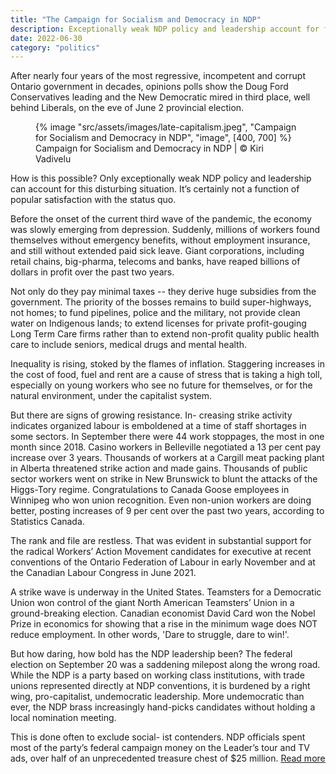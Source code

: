 ```yaml
---
title: "The Campaign for Socialism and Democracy in NDP"
description: Exceptionally weak NDP policy and leadership account for failure of New Democratic Party
date: 2022-06-30
category: "politics"
---
```


After nearly four years of the most regressive, incompetent and corrupt Ontario government in decades, opinions polls show the Doug Ford Conservatives leading and the New Democratic mired in third place, well behind Liberals, on the eve of June 2 provincial election.

<!-- excerpt -->

<figure>
{% image "src/assets/images/late-capitalism.jpeg", "Campaign for Socialism and Democracy in NDP", "image", [400, 700] %}
<figcaption>Campaign for Socialism and Democracy in NDP | © Kiri Vadivelu</figcaption>
</figure>

How is this possible? Only exceptionally weak NDP policy and leadership can account for this disturbing situation. It’s certainly not a function of popular satisfaction with the status quo.

Before the onset of the current third wave of the pandemic, the economy was slowly emerging from depression. Suddenly, millions of workers found themselves without emergency benefits, without employment insurance, and still without extended paid sick leave. Giant corporations, including retail chains, big-pharma, telecoms and banks, have reaped billions of dollars in profit over the past two years.

Not only do they pay minimal taxes -- they derive huge subsidies from the government. The priority of the bosses remains to build super-highways, not homes; to fund pipelines, police and the military, not provide clean water on Indigenous lands; to extend licenses for private profit-gouging Long Term Care firms rather than to extend non-profit quality public health care to include seniors, medical drugs and mental health.

Inequality is rising, stoked by the flames of inflation. Staggering increases in the cost of food, fuel and rent are a cause of stress that is taking a high toll, especially on young workers who see no future for themselves, or for the natural environment, under the capitalist system.

But there are signs of growing resistance. In- creasing strike activity indicates organized labour is emboldened at a time of staff shortages in some sectors. In September there were 44 work stoppages, the most in one month since 2018. Casino workers in Belleville negotiated a 13 per cent pay increase over 3 years. Thousands of workers at a Cargill meat packing plant in Alberta threatened strike action and made gains. Thousands of public sector workers went on strike in New Brunswick to blunt the attacks of the Higgs-Tory regime. Congratulations to Canada Goose employees in Winnipeg who won union recognition. Even non-union workers are doing better, posting increases of 9 per cent over the past two years, according to Statistics Canada.

The rank and file are restless. That was evident in substantial support for the radical Workers’ Action Movement candidates for executive at recent conventions of the Ontario Federation of Labour in early November and at the Canadian Labour Congress in June 2021.

A strike wave is underway in the United States. Teamsters for a Democratic Union won control of the giant North American Teamsters’ Union in a ground-breaking election. Canadian economist David Card won the Nobel Prize in economics for showing that a rise in the minimum wage does NOT reduce employment. In other words, 'Dare to struggle, dare to win!'.

But how daring, how bold has the NDP leadership been? The federal election on September 20 was a saddening milepost along the wrong road. While the NDP is a party based on working class institutions, with trade unions represented directly at NDP conventions, it is burdened by a right wing, pro-capitalist, undemocratic leadership. More undemocratic than ever, the NDP brass increasingly hand-picks candidates without holding a local nomination meeting.

This is done often to exclude social- ist contenders. NDP officials spent most of the party’s federal campaign money on the Leader’s tour and TV ads, over half of an unprecedented treasure chest of $25 million. [Read more](https://ndpsocialists.ca/wp-content/uploads/2022/02/turn-left-winter-2022-3.pdf)
